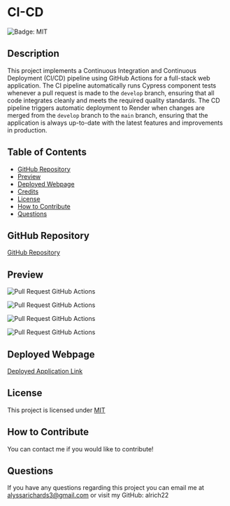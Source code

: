 # CI-CD

![Badge: MIT](https://img.shields.io/badge/License-MIT-blue.svg)

## Description

This project implements a Continuous Integration and Continuous Deployment (CI/CD) pipeline using GitHub Actions for a full-stack web application. The CI pipeline automatically runs Cypress component tests whenever a pull request is made to the `develop` branch, ensuring that all code integrates cleanly and meets the required quality standards. The CD pipeline triggers automatic deployment to Render when changes are merged from the `develop` branch to the `main` branch, ensuring that the application is always up-to-date with the latest features and improvements in production.

## Table of Contents

- [GitHub Repository](#github-repository)
- [Preview](#preview)
- [Deployed Webpage](#deployed-webpage)
- [Credits](#credits)
- [License](#license)
- [How to Contribute](#how-to-contribute)
- [Questions](#questions)

## GitHub Repository

[GitHub Repository](https://github.com/alrich22/CI-CD-Setup)

## Preview

![Pull Request GitHub Actions](./assets/CICDtestss.PNG)

![Pull Request GitHub Actions](./assets/CICDdeploytestss.PNG)

![Pull Request GitHub Actions](./assets/CICDPRfeaturetodevss.PNG)

![Pull Request GitHub Actions](./assets/CICDPRdevtomainss.PNG)

## Deployed Webpage

[Deployed Application Link]()


## License

This project is licensed under [MIT](https://opensource.org/licenses/MIT)

## How to Contribute

You can contact me if you would like to contribute!

## Questions

If you have any questions regarding this project you can email me at alyssarichards3@gmail.com or visit my GitHub: alrich22
